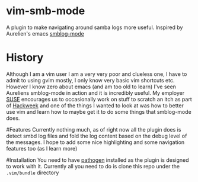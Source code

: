 # vim-smb-mode
A plugin to make navigating around samba logs more useful. Inspired by Aurelien's emacs [smblog-mode](https://github.com/aaptel/smblog-mode)

# History
Although I am a vim user I am a very very poor and clueless one, I have to admit to using gvim mostly, I only know very basic vim shortcuts etc. However I know zero about emacs (and am too old to learn) I've seen Aureliens smblog-mode in action and it is incredibly useful. My employer [SUSE](https://www.suse.com/) encourages us to occasionally work on stuff to scratch an itch as part of [Hackweek](https://hackweek.suse.com/about) and one of the things I wanted to look at was how to better use vim and learn how to maybe get it to do some things that smblog-mode does.

#Features
Currently nothing much, as of right now all the plugin does is detect smbd log files and fold the log content based on the debug level of the messages. I hope to add some nice highlighting and some navigation features too (as I learn more)

#Installation
You need to have [pathogen](https://www.vim.org/scripts/script.php?script_id=2332) installed as the plugin is designed to work with it. Currently all you need to do is clone this repo under the `.vim/bundle` directory
